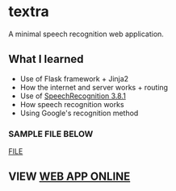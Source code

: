 # textra
A  minimal speech recognition web application.

## What I learned
* Use of Flask framework + Jinja2
* How the internet and server works + routing
* Use of [SpeechRecognition 3.8.1](https://pypi.org/project/SpeechRecognition/)
* How speech recognition works
* Using Google's recognition method

### SAMPLE FILE BELOW
[FILE](https://www.voiptroubleshooter.com/open_speech/american/OSR_us_000_0010_8k.wav)

## VIEW [WEB APP ONLINE](http://shijih.pythonanywhere.com/)
